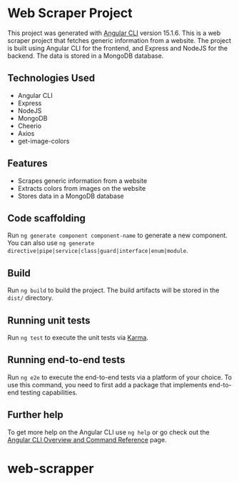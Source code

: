 # Web Scraper Project

This project was generated with [Angular CLI](https://github.com/angular/angular-cli) version 15.1.6.
This is a web scraper project that fetches generic information from a website. The project is built using Angular CLI for the frontend, and Express and NodeJS for the backend. The data is stored in a MongoDB database.

## Technologies Used

- Angular CLI
- Express
- NodeJS
- MongoDB
- Cheerio
- Axios
- get-image-colors

## Features

- Scrapes generic information from a website
- Extracts colors from images on the website
- Stores data in a MongoDB database

## Code scaffolding

Run `ng generate component component-name` to generate a new component. You can also use `ng generate directive|pipe|service|class|guard|interface|enum|module`.

## Build

Run `ng build` to build the project. The build artifacts will be stored in the `dist/` directory.

## Running unit tests

Run `ng test` to execute the unit tests via [Karma](https://karma-runner.github.io).

## Running end-to-end tests

Run `ng e2e` to execute the end-to-end tests via a platform of your choice. To use this command, you need to first add a package that implements end-to-end testing capabilities.

## Further help

To get more help on the Angular CLI use `ng help` or go check out the [Angular CLI Overview and Command Reference](https://angular.io/cli) page.
# web-scrapper
